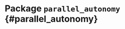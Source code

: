 # Package `parallel_autonomy` {#parallel_autonomy}

<move-here src='#parallel_autonomy-autogenerated'/>
